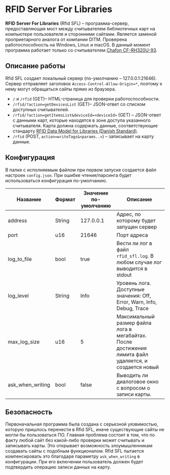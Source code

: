 # RFID Server For Libraries

**RFID Server For Libraries** (Rfid SFL) – программа-сервер, предоставляющая мост между считывателем библиотечных карт на компьютере пользователя и сторонними сайтами.
Является заменой проприетарного аналога от компании DITM. Проверена работоспособность на Windows, Linux и macOS.
В данный момент программа работает только со считывателем [Chafon CF-RH320U-93](https://sl.aliexpress.ru/p?key=Zucn0R).

## Описание работы

Rfid SFL создает локальный сервер (по-умолчанию – 127.0.0.1:21646). Сервер отправляет заголовок `Access-Control-Allow-Origin=*`, поэтому к нему могут обращаться сайты прямо из браузера.

 - `/` и `/rfid` (GET)– HTML-страница для проверки работоспособности.
 - `/rfid/?action=getDevicesList` (GET)– JSON-ответ со списком доступных считывателей.
 - `/rfid/?action=getItemsList&deviceId=<deviceId>` (GET) – JSON-ответ с данными карт, которые находятся в зоне доступа указанного считывателя. Карта должна содержать данные, соответствующие стандарту [RFID Data Model for Libraries (Danish Standard)](https://biblev.no/RFID/dansk_rfid_datamodel.pdf).
 - `/rfid` (POST, `action=writeTags&<params..>`) – записывает на карту данные.

## Конфигурация

В папке с исполняемым файлом при первом запуске создается файл настроек `config.json`. При ошибке чтения/парсинга будет использоваться конфигурация по-умолчанию.

|Название|Формат|Значение по-умолчанию| Описание |
|--|--|--|--|
|address|String|127.0.0.1|Адрес, по которому будет запущен сервер|
|port|u16|21646|Порт адреса|
|log_to_file|bool|true|Вести ли лог в файл `rfid_sfl.log`. В любом случае лог выводится в stdout|
|log_level|String|Info|Уровень лога. Доступные значения: Off, Error, Warn, Info, Debug, Trace|
|max_log_size|u16|5|Максимальный размер файла лога в мегабайтах. После достижения лимита файл удаляется, и создается новый|
|ask_when_writing|bool|false|Выводить ли диалоговое окно с вопросом о записи карты.|

## Безопасность

Первоначальная программа была создана с серьезной уязвимостью, которую пришлось перенести в Rfid SFL, иначе существующие сайты не могли бы пользоваться ПО. Главная проблема состоит в том, что по факту любой сайт без какой-либо проверки может считывать и записывать карты. Это открывает возможность злоумышленникам создавать сайты с подобным функционалом. Rfid SFL пытается компенсировать это благодаря параметру `ask_when_writing` в конфигурации. При его включении пользователь должен будет подтвердить операцию записи данных на карту.

